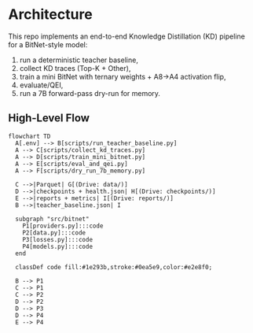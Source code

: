 # Architecture

This repo implements an end-to-end Knowledge Distillation (KD) pipeline for a BitNet-style model:
1) run a deterministic teacher baseline,
2) collect KD traces (Top-K + Other),
3) train a mini BitNet with ternary weights + A8→A4 activation flip,
4) evaluate/QEI,
5) run a 7B forward-pass dry-run for memory.

## High-Level Flow

```mermaid
flowchart TD
  A[.env] --> B[scripts/run_teacher_baseline.py]
  A --> C[scripts/collect_kd_traces.py]
  A --> D[scripts/train_mini_bitnet.py]
  A --> E[scripts/eval_and_qei.py]
  A --> F[scripts/dry_run_7b_memory.py]

  C -->|Parquet| G[(Drive: data/)]
  D -->|checkpoints + health.json| H[(Drive: checkpoints/)]
  E -->|reports + metrics| I[(Drive: reports/)]
  B -->|teacher_baseline.json| I

  subgraph "src/bitnet"
    P1[providers.py]:::code
    P2[data.py]:::code
    P3[losses.py]:::code
    P4[models.py]:::code
  end

  classDef code fill:#1e293b,stroke:#0ea5e9,color:#e2e8f0;

  B --> P1
  C --> P1
  C --> P2
  D --> P2
  D --> P3
  D --> P4
  E --> P4
